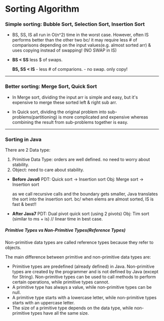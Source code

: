 
# Sorting Algorithm

### Simple sorting: Bubble Sort, Selection Sort, Insertion Sort
+ BS, SS, IS all run in O(n^2) time in the worst case.
However, often IS performs better than the other two
bc/ it may require less # of comparisons depending on the input values(e.g. almost sorted arr)
& uses copying instead of swapping! (NO SWAP in IS)

+ **BS < SS** less $ of swaps.

  **BS, SS < IS** - less # of comparions. 
                  - no swap. only copy!

*** 

### Better sorting: Merge Sort, Quick Sort
+ In Merge sort, dividing the input arr is simple and easy, 
but it's expensive to merge these sorted left & right sub arr. 

+ In Quick sort, dividing the original problem into sub-problems(partitioning) is 
more complicated and expensive whereas combining the result from sub-problems together is easy.

*** 

### Sorting in Java
There are 2 Data type: 
1) Primitive Data Type: orders are well defined. no need to worry about stability.
2) Object: need to care about stability.

+ **Before Java6**
    PDT: Quick sort -> Insertion sort 
    Obj: Merge sort -> Insertion sort
    
    as we call recursive calls and the boundary gets smaller, 
    Java translates the sort into the insertion sort.
    bc/ when elems are almost sorted, IS is fast & best!! 
    
+ **After Java7**
    PDT: Dual pivot quick sort (using 2 pivots)
    Obj: Tim sort (similar to ms + is) // linear time in best case.



##### Primitive Types vs Non-Primitive Types(Reference Types)
Non-primitive data types are called reference types because they refer to objects.

The main difference between primitive and non-primitive data types are:

+ Primitive types are predefined (already defined) in Java. Non-primitive types are created by the programmer and is not defined by Java (except for String).
Non-primitive types can be used to call methods to perform certain operations, while primitive types cannot.
+ A primitive type has always a value, while non-primitive types can be null.
+ A primitive type starts with a lowercase letter, while non-primitive types starts with an uppercase letter.
+ The size of a primitive type depends on the data type, while non-primitive types have all the same size.